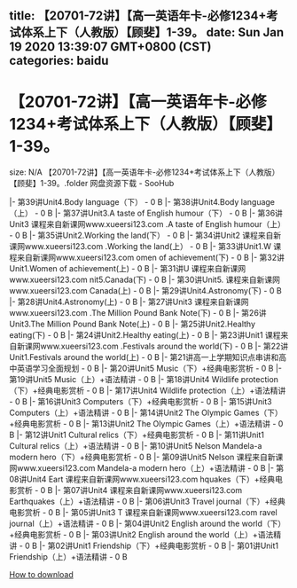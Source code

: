 
title: 【20701-72讲】【高一英语年卡-必修1234+考试体系上下（人教版）【顾斐】1-39。
date: Sun Jan 19 2020 13:39:07 GMT+0800 (CST)    
categories: baidu
---

# 【20701-72讲】【高一英语年卡-必修1234+考试体系上下（人教版）【顾斐】1-39。
size: N/A
 【20701-72讲】【高一英语年卡-必修1234+考试体系上下（人教版）【顾斐】1-39。.folder 网盘资源下载 - SooHub
 
|- 第39讲Unit4.Body language（下） - 0 B
|- 第38讲Unit4.Body language（上） - 0 B
|- 第37讲Unit3.A taste of English humour（下） - 0 B
|- 第36讲Unit3 课程来自新课网www.xueersi123.com .A taste of English humour（上） - 0 B
|- 第35讲Unit2.Working the land(下） - 0 B
|- 第34讲Unit2 课程来自新课网www.xueersi123.com .Working the land(上） - 0 B
|- 第33讲Unit1.W 课程来自新课网www.xueersi123.com omen of achievement(下) - 0 B
|- 第32讲Unit1.Women of achievement(上) - 0 B
|- 第31讲U 课程来自新课网www.xueersi123.com nit5.Canada(下) - 0 B
|- 第30讲Unit5. 课程来自新课网www.xueersi123.com Canada(上) - 0 B
|- 第29讲Unit4.Astronomy(下) - 0 B
|- 第28讲Unit4.Astronomy(上) - 0 B
|- 第27讲Unit3 课程来自新课网www.xueersi123.com .The Million Pound Bank Note(下) - 0 B
|- 第26讲Unit3.The Million Pound Bank Note(上) - 0 B
|- 第25讲Unit2.Healthy eating(下) - 0 B
|- 第24讲Unit2.Healthy eating(上) - 0 B
|- 第23讲Unit1 课程来自新课网www.xueersi123.com .Festivals around the world(下) - 0 B
|- 第22讲Unit1.Festivals around the world(上) - 0 B
|- 第21讲高一上学期知识点串讲和高中英语学习全面规划 - 0 B
|- 第20讲Unit5 Music（下）+经典电影赏析 - 0 B
|- 第19讲Unit5 Music（上）+语法精讲 - 0 B
|- 第18讲Unit4 Wildlife protection（下）+经典电影赏析 - 0 B
|- 第17讲Unit4 Wildlife protection（上）+语法精讲 - 0 B
|- 第16讲Unit3 Computers（下）+经典电影赏析 - 0 B
|- 第15讲Unit3 Computers（上）+语法精讲 - 0 B
|- 第14讲Unit2 The Olympic Games（下）+经典电影赏析 - 0 B
|- 第13讲Unit2 The Olympic Games（上）+语法精讲 - 0 B
|- 第12讲Unit1 Cultural relics（下）+经典电影赏析 - 0 B
|- 第11讲Unit1 Cultural relics（上）+语法精讲 - 0 B
|- 第10讲Unit5 Nelson Mandela-a modern hero（下）+经典电影赏析 - 0 B
|- 第09讲Unit5 Nelson 课程来自新课网www.xueersi123.com Mandela-a modern hero（上）+语法精讲 - 0 B
|- 第08讲Unit4 Eart 课程来自新课网www.xueersi123.com hquakes（下）+经典电影赏析 - 0 B
|- 第07讲Unit4  课程来自新课网www.xueersi123.com Earthquakes（上）+语法精讲 - 0 B
|- 第06讲Unit3 Travel journal（下）+经典电影赏析 - 0 B
|- 第05讲Unit3 T 课程来自新课网www.xueersi123.com ravel journal（上）+语法精讲 - 0 B
|- 第04讲Unit2 English around the world（下）+经典电影赏析 - 0 B
|- 第03讲Unit2 English around the world（上）+语法精讲 - 0 B
|- 第02讲Unit1 Friendship（下）+经典电影赏析 - 0 B
|- 第01讲Unit1 Friendship（上）+语法精讲 - 0 B

[How to download](https://bpcam.bemobtrk.com/go/2ceec3aa-1ca2-46d6-b9ff-aaa5c184517c?jno=1096)